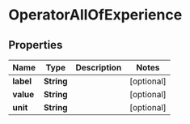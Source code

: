 

# OperatorAllOfExperience


## Properties

| Name | Type | Description | Notes |
|------------ | ------------- | ------------- | -------------|
|**label** | **String** |  |  [optional] |
|**value** | **String** |  |  [optional] |
|**unit** | **String** |  |  [optional] |



